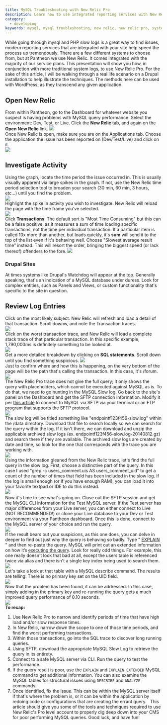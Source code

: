 ```yaml
---
title: MySQL Troubleshooting with New Relic Pro
description: Learn how to use integrated reporting services with New Relic to isolate MySQL performance issues.
category:
  - developing
keywords: mysql, mysql troubleshooting, new relic, new relic pro, system logs, logs, performance, mysql performance, mysql help, troubleshoot mysql, performance, slow queries, sql performance, mysql error log
---
```

While going through mysql and PHP slow logs is a great way to find issues, modern reporting services that are integrated with your site help speed the process up tremendously. There are a few different systems to choose from, but at Pantheon we use New Relic. It comes integrated with the majority of our service plans. This presentation will show you how, in conjunction with more traditional system logs, to use New Relic Pro. For the sake of this article, I will be walking through a real life scenario on a Drupal installation to help illustrate the techniques. The methods here can be used with WordPress, as they transcend any given application.

## Open New Relic

From within Pantheon, go to the Dashboard for whatever website you suspect is having problems with MySQL query performance. Select the environment: Dev, Test, or Live. Click the **New Relic** tab, and again on the **Open New Relic** link.
 ![](/source/docs/assets/images/desk_images/333260.png)  
Once New Relic is open, make sure you are on the Applications tab. Choose the application the issue has been reported on (Dev/Test/Live) and click on it.  
 ![](/source/docs/assets/images/desk_images/333262.png)  
## Investigate Activity

Using the graph, locate the time period the issue occurred in. This is usually visually apparent via large spikes in the graph. If not, use the New Relic time period selection tool to broaden your search (30 min, 60 min, 3 hours, etc...) until you find the problem.  
 ![](/source/docs/assets/images/desk_images/333263.png)  
Highlight the spike in activity you wish to investigate. New Relic will reload the page with the time frame you've selected.  
 ![](/source/docs/assets/images/desk_images/333265.png)  
Click **Transactions**. The default sort is "Most Time Consuming" but this can be a false positive, as it measures a sum of time loading specific transactions, not the time per individual transaction. If a particular item is called 10x more than another, but loads quickly, it's **sum** will send it to the top of the list even if it's behaving well. Choose "Slowest average result time" instead. This will resort the order, bringing the biggest speed (or lack thereof) offenders to the fore.
 ![](/source/docs/assets/images/desk_images/333266.png)  
### Drupal Sites
At times systems like Drupal's Watchdog will appear at the top. Generally speaking, that's an indication of a MySQL database under duress. Look for complex entities, such as Panels and Views, or custom functionality that's specific to the site in question. 

## Review Log Entries
Click on the most likely subject. New Relic will refresh and load a detail of that transaction. Scroll downw, and note the Transaction traces.  
 ![](/source/docs/assets/images/desk_images/333267.png)  
Click on the worst transaction trace, and New Relic will load a complete stack trace of that particular transaction. In this specific example, 1,790,000ms is definitely something to be looked at.  
 ![](/source/docs/assets/images/desk_images/333268.png)  
Get a more detailed breakdown by clicking on **SQL statements**. Scroll down until you find something suspicious.
 ![](/source/docs/assets/images/desk_images/333269.png)  
Just to confirm where and how this is happening, on the very bottom of the page will be the path that's calling the transaction. In this case, it's /forum.  
 ![](/source/docs/assets/images/desk_images/333271.png)  
The New Relic Pro trace does not give the full query; It only shows the query with placeholders, which cannot be executed against MySQL as is. To do that, we need to go hunting in the MySQL Slow log. Go back to the site's panel on the Dashboard and get the SFTP connection information. Modify it per [this article](/docs/articles/local/accessing-mysql-databases#accessing-mysql#slow-logs) to connect to MySQL via SFTP via your terminal or an FTP program that supports the SFTP protocol.  
 ![](/source/docs/assets/images/desk_images/333273.png)  
The slow log will be titled something like "endpointf123f456-slow.log" within the /data directory. Download that file to search locally so we can search for the query within the log. If it isn't there, we can download and unzip the applicable archived slow logs (ex. endpointf123f456-slow.log-20140812.gz) and search there if they are available. The archived slow logs are created by date and time, so look for the one that corresponds with the trace you are working with.  
 ![](/source/docs/assets/images/desk_images/333275.png)  
Using the information gleaned from the New Relic trace, let's find the full query in the slow log. First, choose a distinctive part of the query. In this case I used "grep -c users\_comment.uis AS users\_comment\_uid" to get a count of the number of times that field has been included in the slow log. If the log is small enough (or if you have enough RAM), you can load it into your favorite textpad or IDE to do this instead.  
 ![](/source/docs/assets/images/desk_images/333284.png)​  
Now it's time to see what's going on. Close out the SFTP session and get the MySQL CLI information for the Test MySQL server. If the Test server has major differences from your Live server, you can either connect to Live (NOT RECOMMENDED!) or clone your Live database to your Dev or Test environment via your Pantheon dashboard. Once this is done, connect to the MySQL server of your choice and run the query.  
 ![](/source/docs/assets/images/desk_images/333278.png)  
If the result bears out your suspicions, as this one does, you can delve in deeper to find out just why the query is behaving so badly. Type " [EXPLAIN](http://dev.mysql.com/doc/refman/5.0/en/explain.html) " and then re-paste the query. MySQL will print out an extended information on how it’s [executing the query](http://dev.mysql.com/doc/refman/5.0/en/using-explain.html). Look for really odd things. For example, this one really doesn't look that bad at all, except the users table is referenced twice via alias and there isn't a single key index being used to search them.
 ![](/source/docs/assets/images/desk_images/333283.png)  
Let's take a look at that table with a MySQL describe command. The results are telling: There is no primary key set on the UID field.  
 ![](/source/docs/assets/images/desk_images/333280.png)  
Now that the problem has been found, it can be addressed. In this case, simply adding in the primary key and re-running the query gets a much improved query performance of 0.10 seconds.  
 ![](/source/docs/assets/images/desk_images/333281.png)  
**To recap:**

1. Use New Relic Pro to narrow and identify periods of time that have high load and/or slow response times.
2. In New Relic, narrow down the scope to one of those time periods, and find the worst performing transactions.
3. Within those transactions, go into the SQL trace to discover long running queries.
4. Using SFTP, download the appropriate MySQL Slow Log to retrieve the query in its entirety.
5. Connect to a safe MySQL server via CLI. Run the query to test the performance.
6. If the query result is poor, use the `EXPLAIN` and `EXPLAIN EXTENDED` MySQL command to get additional information. You can also examine the MySQL tables for structural issues using `DESCRIBE` and `ANALYZE` commands.
7. Once identified, fix the issue. This can be within the MySQL server itself if that's where the problem is, or it can be within the application by redoing code or configurations that are creating the errant query.
 
This article should give you some of the tools and techniques required to use New Relic's Pro level account to properly dig deep down into your CMS for poor performing MySQL queries. Good luck, and have fun!  
